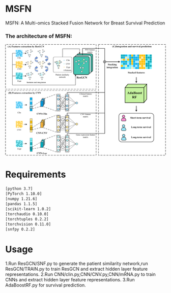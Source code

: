 
# MSFN
MSFN: A Multi-omics Stacked Fusion Network for Breast Survival Prediction

### The architecture of MSFN:
![MSFN Architecture](MSFN.png)

Requirements
========================
    [python 3.7]
    [PyTorch 1.10.0]
    [numpy 1.21.6]
    [pandas 1.1.5]
    [scikit-learn 1.0.2]
    [torchaudio 0.10.0]
    [torchtuples 0.2.2]
    [torchvision 0.11.0]
    [snfpy 0.2.2]

Usage
========================
1.Run ResGCN/SNF.py to generate the patient similarity network,run ResGCN/TRAIN.py to train ResGCN and extract hidden layer feature representations.
2.Run CNN/clin.py,CNN/CNV.py,CNN/mRNA.py to train CNNs and extract hidden layer feature representations.
3.Run AdaBoostRF.py for survival prediction.
